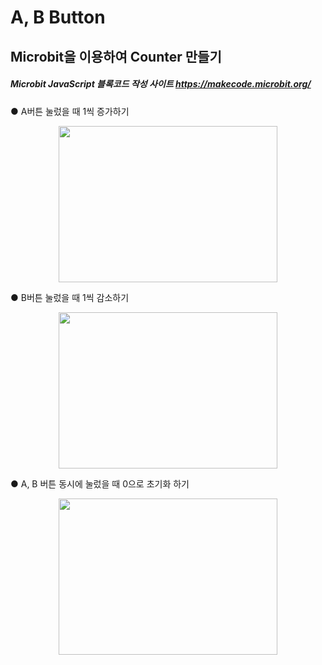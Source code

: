 # A, B Button

## Microbit을 이용하여 Counter 만들기

##### Microbit JavaScript 블록코드 작성 사이트 https://makecode.microbit.org/  


 ● A버튼 눌렀을 때 1씩 증가하기
 
 <center><img src="https://user-images.githubusercontent.com/42378048/86737574-5c42b580-c06f-11ea-9649-04253fa2e53c.PNG" alt="" height="250px" width="350px"/></center>

 ● B버튼 눌렀을 때 1씩 감소하기
<center><img src="https://user-images.githubusercontent.com/42378048/86737586-5e0c7900-c06f-11ea-9b9c-32ed52a7edc3.PNG" alt="" height="250px" width="350px"/></center>

 ● A, B 버튼 동시에 눌렀을 때 0으로 초기화 하기
<center><img src="https://user-images.githubusercontent.com/42378048/86737584-5d73e280-c06f-11ea-98bd-43a0e10e33d4.png" alt="" height="250px" width="350px"/></center>